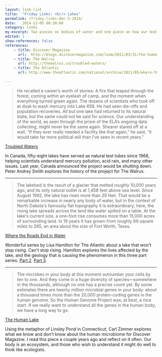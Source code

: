 ```yaml
---
layout: link-list
title:  "Friday Links: <br/> Lakes"
permalink: /friday-links-dec-5-2014/
date:   2014-12-05 00:30:00
category: links
my-excerpt: Two pieces on bodies of water and one piece on how our bodies are similar.
edited: 1
show-references: false
references:
    - title: Discover Magazine
      url:  http://blogs.discovermagazine.com/loom/2011/03/31/the-human-lake/
    - title: The Walrus
      url: http://thewalrus.ca/troubled-waters/
    - title: The Atlantic
      url: http://www.theatlantic.com/national/archive/2011/05/where-the-roads-end-in-water-the-lake-that-wont-stop-rising/238848/
    
---
```


> He recalled a career’s worth of stories: A fire that leaped through the forest, coming within an eyelash of camp, and the moment when everything turned green again. The dozens of scientists who took off at dusk to wash mercury into Lake 658. He had seen die-offs and population recoveries. All but one lake had returned to its natural state, but the same could not be said for science. Our understanding of the world, as seen through the prism of the ELA’s ongoing data collecting, might never be the same again. Shearer stared off at a wall. “If they ever really needed a facility like that again,” he said, “it would take far more political will than I’ve seen in recent years.”

[Troubled Waters](http://thewalrus.ca/troubled-waters/)

In Canada, fifty-eight lakes have served as natural test tubes since 1968, helping scientists understand mercury pollution, acid rain, and many other issues. Last year, Canada announced the project would be shutting down. Peter Andrey Smith explores the history of the projejct for The Walrus.

<hr/>

>  The lakebed is the result of a glacier that melted roughly 10,000 years ago, and its only natural outlet is at 1,458 feet above sea level. Since August 1992, the lake has risen more than 29 feet. That would be a remarkable increase in nearly any body of water, but in the context of North Dakota's famously flat topography it is extraordinary; here, the rising lake spreads across the land like water spilled on a table. At the lake's current size, a one-foot rise consumes more than 15,000 acres of surrounding land. In 19 years it has grown from roughly 69 square miles to 285, an area about the size of Fort Worth, Texas.

[Where the Roads End in Water](http://www.theatlantic.com/national/archive/2011/05/where-the-roads-end-in-water-the-lake-that-wont-stop-rising/238848/)

Wonderful series by Lisa Hamilton for The Atlantic about a lake that won't stop rising. Can't stop rising. Hamilton explores the lives affected by the lake, and the geology that is causing the phenomenon in this three part series. [Part 2](http://www.theatlantic.com/life/archive/2011/05/flooded-lives-the-fight-to-survive-devils-lake/239368/). [Part 3](http://www.theatlantic.com/life/archive/2011/05/spirit-lake-rising-living-with-a-neverending-flood/239644/).

<hr/>

> The microbes in your body at this moment outnumber your cells by ten to one. And they come in a huge diversity of species—somewhere in the thousands, although no one has a precise count yet. By some estimates there are twenty million microbial genes in your body: about a thousand times more than the 20,000 protein-coding genes in the human genome. So the Human Genome Project was, at best, a nice start. If we really want to understand all the genes in the human body, we have a long way to go.

[The Human Lake](http://blogs.discovermagazine.com/loom/2011/03/31/the-human-lake/)

Using the metaphor of Linsley Pond in Connecticut, Carl Zimmer explores what we know and don't know about the human microbiome for Discover Magazine. I read this piece a couple years ago and reflect on it often. Our body is an ecosystem, and those who wish to understand it might do well to think like ecologists.
